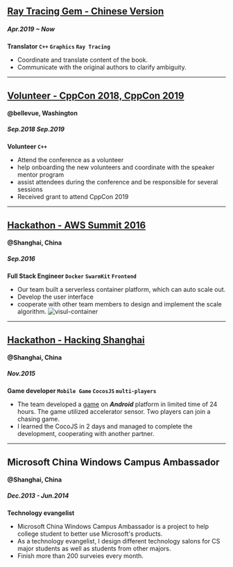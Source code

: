 ## **[Ray Tracing Gem - Chinese Version](https://github.com/vinjn/ray-tracing-gems-cn)**
##### Apr.2019 ~ Now
**Translator `C++` `Graphics` `Ray Tracing`**
* Coordinate and translate content of the book.
* Communicate with the original authors to clarify ambiguity.

***

## **[Volunteer - CppCon 2018, CppCon 2019](https://cppcon.org)**
#### @bellevue, Washington
##### Sep.2018 Sep.2019
**Volunteer `C++`**
* Attend the conference as a volunteer
* help onboarding the new volunteers and coordinate with the speaker mentor program
* assist attendees during the conference and be responsible for several sessions
* Received grant to attend CppCon 2019

***

## **[Hackathon - AWS Summit 2016](https://github.com/tankiJong/visual-container)**
#### @Shanghai, China
##### Sep.2016
**Full Stack Engineer `Docker` `SwarmKit` `Frontend`**
* Our team built a serverless container platform, which can auto scale out.
* Develop the user interface
* cooperate with other team members to design and implement the scale algorithm.
![visul-container](images/visual-container-platform.gif)

***

## **[Hackathon - Hacking Shanghai](http://hackshanghai.com)**
#### @Shanghai, China
##### Nov.2015
**Game developer `Mobile Game` `CocosJS` `multi-players`**
* The team developed a [game](https://github.com/tankiJong/tinyplanet) on ***Android*** platform in limited time of 24 hours. The game utilized accelerator sensor. Two players can join a chasing game.
* I learned the CocoJS in 2 days and managed to complete the development, cooperating with another partner.

***

## **Microsoft China Windows Campus Ambassador**
#### @Shanghai, China
##### Dec.2013 - Jun.2014
**Technology evangelist**
* Microsoft China Windows Campus Ambassador is a project to help college student to better use Microsoft's products.
* As a technology evangelist, I design different technology salons for CS major students as well as students from other majors.
* Finish more than 200 surveies every month.
